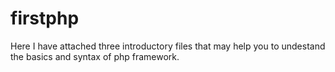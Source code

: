 # firstphp

Here I have attached three introductory files that may help you to undestand the basics and syntax of php framework. 
